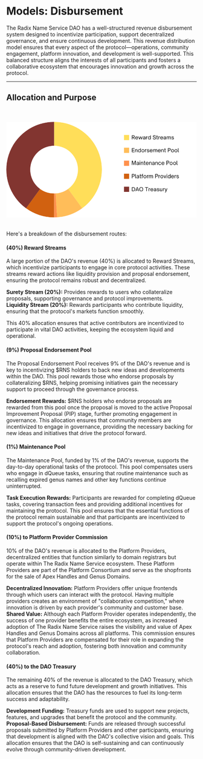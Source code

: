 # Models: Disbursement

The Radix Name Service DAO has a well-structured revenue disbursement system designed to incentivize participation, support decentralized governance, and ensure continuous development. This revenue distribution model ensures that every aspect of the protocol—operations, community engagement, platform innovation, and development is well-supported. This balanced structure aligns the interests of all participants and fosters a collaborative ecosystem that encourages innovation and growth across the protocol.

---

## Allocation and Purpose
<br /><br />
![Disbursement Pie Chart](../../_assets/disbursement-pie.png)
<br /><br />

Here's a breakdown of the disbursement routes:

#### (40%) Reward Streams
A large portion of the DAO's revenue (40%) is allocated to Reward Streams, which incentivize participants to engage in core protocol activities. These streams reward actions like liquidity provision and proposal endorsement, ensuring the protocol remains robust and decentralized.

**Surety Stream (20%):** Provides rewards to users who collateralize proposals, supporting governance and protocol improvements.<br />
**Liquidity Stream (20%):** Rewards participants who contribute liquidity, ensuring that the protocol's markets function smoothly.

This 40% allocation ensures that active contributors are incentivized to participate in vital DAO activities, keeping the ecosystem liquid and operational.

#### (9%) Proposal Endorsement Pool
The Proposal Endorsement Pool receives 9% of the DAO's revenue and is key to incentivizing $RNS holders to back new ideas and developments within the DAO. This pool rewards those who endorse proposals by collateralizing $RNS, helping promising initiatives gain the necessary support to proceed through the governance process.

**Endorsement Rewards:** $RNS holders who endorse proposals are rewarded from this pool once the proposal is moved to the active Proposal Improvement Proposal (PIP) stage, further promoting engagement in governance.
This allocation ensures that community members are incentivized to engage in governance, providing the necessary backing for new ideas and initiatives that drive the protocol forward.

#### (1%) Maintenance Pool
The Maintenance Pool, funded by 1% of the DAO's revenue, supports the day-to-day operational tasks of the protocol. This pool compensates users who engage in dQueue tasks, ensuring that routine maintenance such as recalling expired genus names and other key functions continue uninterrupted.

**Task Execution Rewards:** Participants are rewarded for completing dQueue tasks, covering transaction fees and providing additional incentives for maintaining the protocol.
This pool ensures that the essential functions of the protocol remain sustainable and that participants are incentivized to support the protocol's ongoing operations.

#### (10%) to Platform Provider Commission
10% of the DAO's revenue is allocated to the Platform Providers, decentralized entities that function similarly to domain registrars but operate within The Radix Name Service ecosystem. These Platform Providers are part of the Platform Consortium and serve as the shopfronts for the sale of Apex Handles and Genus Domains.

**Decentralized Innovation:** Platform Providers offer unique frontends through which users can interact with the protocol. Having multiple providers creates an environment of "collaborative competition," where innovation is driven by each provider's community and customer base.<br />
**Shared Value:** Although each Platform Provider operates independently, the success of one provider benefits the entire ecosystem, as increased adoption of The Radix Name Service raises the visibility and value of Apex Handles and Genus Domains across all platforms.
This commission ensures that Platform Providers are compensated for their role in expanding the protocol's reach and adoption, fostering both innovation and community collaboration.

#### (40%) to the DAO Treasury
The remaining 40% of the revenue is allocated to the DAO Treasury, which acts as a reserve to fund future development and growth initiatives. This allocation ensures that the DAO has the resources to fuel its long-term success and adaptability.

**Development Funding:** Treasury funds are used to support new projects, features, and upgrades that benefit the protocol and the community.<br />
**Proposal-Based Disbursement:** Funds are released through successful proposals submitted by Platform Providers and other participants, ensuring that development is aligned with the DAO's collective vision and goals.
This allocation ensures that the DAO is self-sustaining and can continuously evolve through community-driven development.
